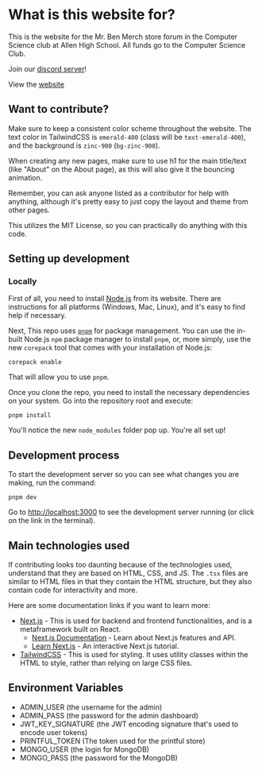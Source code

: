 # What is this website for?

This is the website for the Mr. Ben Merch store forum in the Computer Science club at Allen High School. All funds go to the Computer Science Club.

Join our [discord server](https://discord.gg/E8NzVDaAS9)!

View the [website](https://www.bensmerch.org/)

## Want to contribute?

Make sure to keep a consistent color scheme throughout the website. The text color in TailwindCSS is `emerald-400` (class will be `text-emerald-400`), and the background is `zinc-900` (`bg-zinc-900`).

When creating any new pages, make sure to use h1 for the main title/text (like "About" on the About page), as this will also give it the bouncing animation.

Remember, you can ask anyone listed as a contributor for help with anything, although it's pretty easy to just copy the layout and theme from other pages.

This utilizes the MIT License, so you can practically do anything with this code.

## Setting up development

### Locally

First of all, you need to install [Node.js](https://nodejs.org/en) from its website. There are instructions for all platforms (Windows, Mac, Linux), and it's easy to find help if necessary.

Next, This repo uses [`pnpm`](https://pnpm.io) for package management. You can use the in-built Node.js `npm` package manager to install `pnpm`, or, more simply, use the new `corepack` tool that comes with your installation of Node.js:

```
corepack enable
```

That will allow you to use `pnpm`.

Once you clone the repo, you need to install the necessary dependencies on your system. Go into the repository root and execute:

```
pnpm install
```

You'll notice the new `node_modules` folder pop up. You're all set up!

## Development process

To start the development server so you can see what changes you are making, run the command:

```
pnpm dev
```

Go to [http://localhost:3000](http://localhost:3000) to see the development server running (or click on the link in the terminal).

## Main technologies used

If contributing looks too daunting because of the technologies used, understand that they are based on HTML, CSS, and JS. The `.tsx` files are similar to HTML files in that they contain the HTML structure, but they also contain code for interactivity and more.

Here are some documentation links if you want to learn more:

-   [Next.js](https://nextjs.org) - This is used for backend and frontend functionalities, and is a metaframework built on React.
    -   [Next.js Documentation](https://nextjs.org/docs) - Learn about Next.js features and API.
    -   [Learn Next.js](https://nextjs.org/learn) - An interactive Next.js tutorial.
-   [TailwindCSS](https://tailwindcss.com) - This is used for styling. It uses utility classes within the HTML to style, rather than relying on large CSS files.

## Environment Variables

-   ADMIN_USER (the username for the admin)
-   ADMIN_PASS (the password for the admin dashboard)
-   JWT_KEY_SIGNATURE (the JWT encoding signature that's used to encode user tokens)
-   PRINTFUL_TOKEN (The token used for the printful store)
-   MONGO_USER (the login for MongoDB)
-   MONGO_PASS (the password for the MongoDB)
